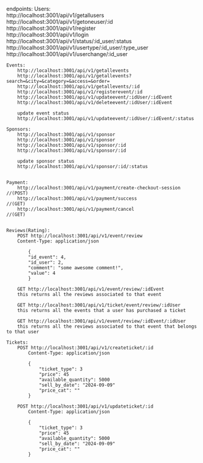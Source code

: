 endpoints:
    Users:  
        http://localhost:3001/api/v1/getallusers  
        http://localhost:3001/api/v1/getoneuser/:id  
        http://localhost:3001/api/v1/register  
        http://localhost:3001/api/v1/login  
        http://localhost:3001/api/v1/status/:id_user/:status
        http://localhost:3001/api/v1/usertype/:id_user/:type_user
        http://localhost:3001/api/v1/userchange/:id_user



    Events:
        http://localhost:3001/api/v1/getallevents
        http://localhost:3001/api/v1/getallevents?search=&city=&category=&access=&order=
        http://localhost:3001/api/v1/getallevents/:id
        http://localhost:3001/api/v1/registerevent/:id
        http://localhost:3001/api/v1/updateevent/:idUser/:idEvent
        http://localhost:3001/api/v1/deleteevent/:idUser/:idEvent

        update event status
        http://localhost:3001/api/v1/updateevent/:idUser/:idEvent/:status

    Sponsors:
        http://localhost:3001/api/v1/sponsor
        http://localhost:3001/api/v1/sponsor
        http://localhost:3001/api/v1/sponsor/:id
        http://localhost:3001/api/v1/sponsor/:id

        update sponsor status
        http://localhost:3001/api/v1/sponsor/:id/:status


    Payment:
        http://localhost:3001/api/v1/payment/create-checkout-session            //(POST)
        http://localhost:3001/api/v1/payment/success                            //(GET)
        http://localhost:3001/api/v1/payment/cancel                             //(GET)
    

    Reviews(Rating):
        POST http://localhost:3001/api/v1/event/review
        Content-Type: application/json

            {
            "id_event": 4,
            "id_user": 2,
            "comment": "some awesome comment!",
            "value": 4
            }

        GET http://localhost:3001/api/v1/event/review/:idEvent
        this returns all the reviews associated to that event

        GET http://localhost:3001/api/v1/ticket/event/review/:idUser
        this returns all the events that a user has purchased a ticket

        GET http://localhost:3001/api/v1/event/review/:idEvent/:idUser
        this returns all the reviews associated to that event that belongs to that user

    Tickets:
        POST http://localhost:3001/api/v1/createticket/:id
            Content-Type: application/json

            {
                "ticket_type": 3
                "price": 45
                "available_quantity": 5000
                "sell_by_date": "2024-09-09"
                "price_cat": ""
            }
        
        POST http://localhost:3001/api/v1/updateticket/:id
            Content-Type: application/json

            {
                "ticket_type": 3
                "price": 45
                "available_quantity": 5000
                "sell_by_date": "2024-09-09"
                "price_cat": ""
            }
    